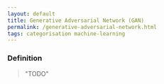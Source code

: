```yaml
---
layout: default
title: Generative Adversarial Network (GAN)
permalink: /generative-adversarial-network.html
tags: categorisation machine-learning
---
```


### Definition

> "TODO"
